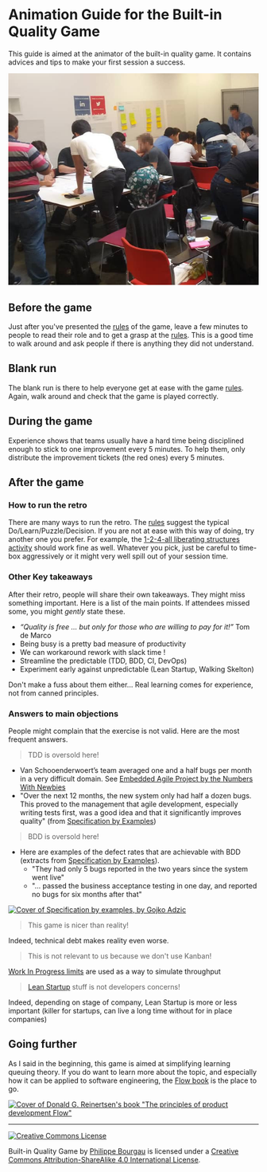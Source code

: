 # Animation Guide for the Built-in Quality Game

This guide is aimed at the animator of the built-in quality game. It contains advices and tips to make your first session a success.

[![A training room with many teams playing the built-in quality game at the same time](photos/full-room-small.jpg)](photos/full-room.jpg)

## Before the game

Just after you've presented the [rules](Rules.md) of the game, leave a few minutes to people to read their role and to get a grasp at the [rules](Rules.md). This is a good time to walk around and ask people if there is anything they did not understand.

## Blank run

The blank run is there to help everyone get at ease with the game [rules](Rules.md). Again, walk around and check that the game is played correctly.

## During the game

Experience shows that teams usually have a hard time being disciplined enough to stick to one improvement every 5 minutes. To help them, only distribute the improvement tickets (the red ones) every 5 minutes.

## After the game

### How to run the retro

There are many ways to run the retro. The [rules](Rules.md) suggest the typical Do/Learn/Puzzle/Decision. If you are not at ease with this way of doing, try another one you prefer. For example, the [1-2-4-all liberating structures activity](http://www.liberatingstructures.com/1-1-2-4-all/) should work fine as well. Whatever you pick, just be careful to time-box aggressively or it might very well spill out of your session time.  

### Other Key takeaways

After their retro, people will share their own takeaways. They might miss something important. Here is a list of the main points. If attendees missed some, you might *gently* state these. 

* *“Quality is free … but only for those who are willing to pay for it!”* Tom de Marco​
* Being busy is a pretty bad measure of productivity​
* We can workaround rework with slack time !​
* Streamline the predictable (TDD, BDD, CI, DevOps)​
* Experiment early against unpredictable (Lean Startup, Walking Skelton)​

Don't make a fuss about them either... Real learning comes for experience, not from canned principles. 

### Answers to main objections

People might complain that the exercise is not valid. Here are the most frequent answers.

> TDD is oversold here!

* Van Schooenderwoert’s team averaged one and a half bugs per month in a very difficult domain. See [Embedded Agile Project by the Numbers With Newbies](http://leanagilepartners.com/library/Vanschooenderwoert-EmbeddedNumbers.pdf)
* "Over the next 12 months, the new system only had half a dozen bugs. This proved to the management that agile development, especially writing tests first, was a good idea and that it significantly improves quality" (from [Specification by Examples](https://www.amazon.com/Specification-Example-Successful-Deliver-Software/dp/1617290084))

> BDD is oversold here!

* Here are examples of the defect rates that are achievable with BDD (extracts from [Specification by Examples](https://www.amazon.com/Specification-Example-Successful-Deliver-Software/dp/1617290084)).
   * "They had only 5 bugs reported in the two years since the system went live"
   * "... passed the business acceptance testing in one day, and reported no bugs for six months after that"
   
[![Cover of Specification by examples, by Gojko Adzic](https://images-na.ssl-images-amazon.com/images/I/51aeT03KEdL._SX403_BO1,204,203,200_.jpg)](https://www.amazon.com/Specification-Example-Successful-Deliver-Software/dp/1617290084)

> This game is nicer than reality!

Indeed, technical debt makes reality even worse.

> This is not relevant to us because we don't use Kanban! 

[Work In Progress limits](https://searchsoftwarequality.techtarget.com/definition/WIP-limit) are used as a way to simulate throughput

> [Lean Startup](http://theleanstartup.com/) stuff is not developers concerns! 

Indeed, depending on stage of company, Lean Startup is more or less important (killer for startups, can live a long time without for in place companies)

## Going further

As I said in the beginning, this game is aimed at simplifying learning queuing theory. If you do want to learn more about the topic, and especially how it can be applied to software engineering, the [Flow book](https://www.amazon.com/Principles-Product-Development-Flow-Generation/dp/1935401009/ref=sr_1_1?ie=UTF8&qid=1548951433&sr=8-1&keywords=reinertsen+flow) is the place to go.


[![Cover of Donald G. Reinertsen's book "The principles of product development Flow"](https://images-na.ssl-images-amazon.com/images/I/51PdVCFcp3L.jpg)](https://www.amazon.com/Principles-Product-Development-Flow-Generation/dp/1935401009/ref=sr_1_1?ie=UTF8&qid=1548951433&sr=8-1&keywords=reinertsen+flow)


---
[![Creative Commons License](https://i.creativecommons.org/l/by-sa/4.0/88x31.png)](http://creativecommons.org/licenses/by-sa/4.0/)

Built-in Quality Game by <a xmlns:cc="http://creativecommons.org/ns#" href="http://philou.github.io/built-in-quality-game/" property="cc:attributionName" rel="cc:attributionURL">Philippe Bourgau</a> is licensed under a [Creative Commons Attribution-ShareAlike 4.0 International License](http://creativecommons.org/licenses/by-sa/4.0/).